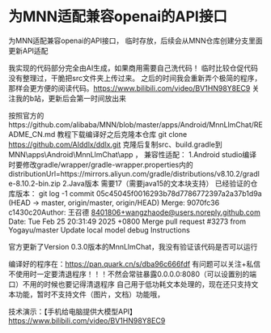 # 为MNN适配兼容openai的API接口

为MNN适配兼容openai的API接口，
临时存放，后续会从MNN仓库创建分支里面更新API适配



我实现的代码部分完全由AI生成，如果商用需要自己洗代码！
临时比较仓促代码没有整理过，干脆把src文件夹上传过来。
之后的时间我会重新弄个极简的程序，那样会更方便的阅读代码。https://www.bilibili.com/video/BV1HN98Y8EC9 关注我的b站，更新后会第一时间放出来

按照官方的https://github.com/alibaba/MNN/blob/master/apps/Android/MnnLlmChat/README_CN.md
教程下载编译好之后克隆本仓库
git clone https://github.com/AIddlx/ddlx.git
克隆后复制src、build.gradle到 MNN\apps\Android\MnnLlmChat\app ，
兼容性适配：
1.Android studio编译时要修改gradle/wrapper/gradle-wrapper.properties内的
distributionUrl=https\://mirrors.aliyun.com/gradle/distributions/v8.10.2/gradle-8.10.2-bin.zip
2.Java版本 需要17（需要java15的文本块支持）
已经验证的仓库版本：
git log -1
commit 05c45045f0016293b78d7786772397a2a37b1d9a (HEAD -> master, origin/master, origin/HEAD)
Merge: 9070fc36 c1430c20Author: 王召德 <8401806+wangzhaode@users.noreply.github.com>
Date: Tue Feb 25 20:31:49 2025 +0800 
Merge pull request #3273 from Yogayu/master
 Update local model debug Instructions

官方更新了Version 0.3.0版本的MnnLlmChat，我没有验证该代码是否可以运行

编译好的程序在：https://pan.quark.cn/s/dba96c666fdf 有问题可以关注+私信 不使用时一定要清退程序！！！不然会常驻暴露0.0.0.0:8080（可以设置别的端口）不用的时候也要记得清退程序
自己用于低功耗文本处理的，现在还只支持文本功能，暂时不支持文件（图片，文档）功能哦，

技术演示：【手机给电脑提供大模型API】 https://www.bilibili.com/video/BV1HN98Y8EC9 

